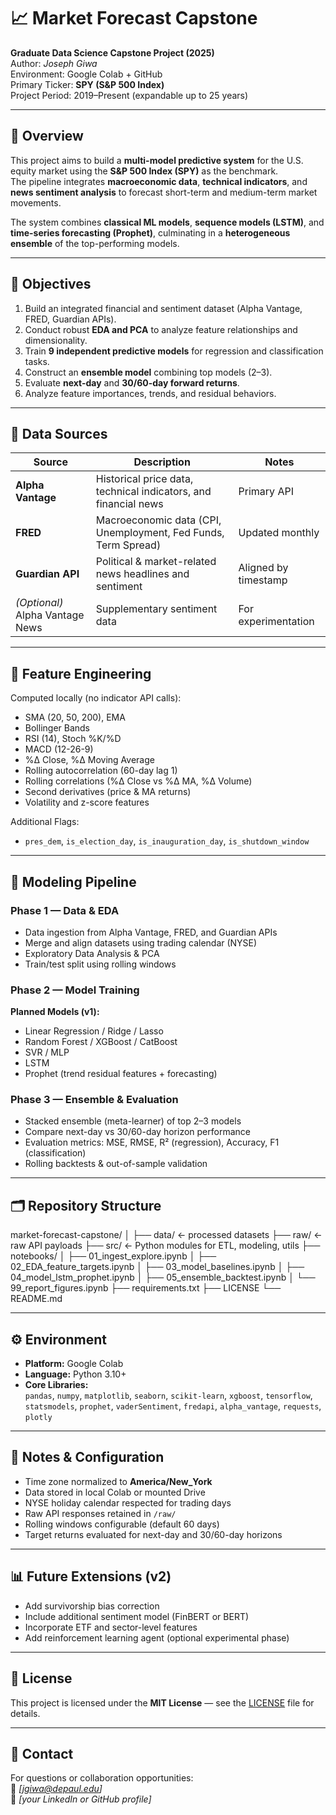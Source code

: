 # 📈 Market Forecast Capstone

**Graduate Data Science Capstone Project (2025)**  
Author: *Joseph Giwa*  
Environment: Google Colab + GitHub  
Primary Ticker: **SPY (S&P 500 Index)**  
Project Period: 2019–Present (expandable up to 25 years)  

---

## 🚀 Overview
This project aims to build a **multi-model predictive system** for the U.S. equity market using the **S&P 500 Index (SPY)** as the benchmark.  
The pipeline integrates **macroeconomic data**, **technical indicators**, and **news sentiment analysis** to forecast short-term and medium-term market movements.

The system combines **classical ML models**, **sequence models (LSTM)**, and **time-series forecasting (Prophet)**, culminating in a **heterogeneous ensemble** of the top-performing models.

---

## 🎯 Objectives

1. Build an integrated financial and sentiment dataset (Alpha Vantage, FRED, Guardian APIs).  
2. Conduct robust **EDA and PCA** to analyze feature relationships and dimensionality.  
3. Train **9 independent predictive models** for regression and classification tasks.  
4. Construct an **ensemble model** combining top models (2–3).  
5. Evaluate **next-day** and **30/60-day forward returns**.  
6. Analyze feature importances, trends, and residual behaviors.  

---

## 🧠 Data Sources

| Source | Description | Notes |
|---------|--------------|-------|
| **Alpha Vantage** | Historical price data, technical indicators, and financial news | Primary API |
| **FRED** | Macroeconomic data (CPI, Unemployment, Fed Funds, Term Spread) | Updated monthly |
| **Guardian API** | Political & market-related news headlines and sentiment | Aligned by timestamp |
| *(Optional)* Alpha Vantage News | Supplementary sentiment data | For experimentation |

---

## 🧩 Feature Engineering

Computed locally (no indicator API calls):
- SMA (20, 50, 200), EMA  
- Bollinger Bands  
- RSI (14), Stoch %K/%D  
- MACD (12-26-9)  
- %Δ Close, %Δ Moving Average  
- Rolling autocorrelation (60-day lag 1)  
- Rolling correlations (%Δ Close vs %Δ MA, %Δ Volume)  
- Second derivatives (price & MA returns)  
- Volatility and z-score features  

Additional Flags:
- `pres_dem`, `is_election_day`, `is_inauguration_day`, `is_shutdown_window`

---

## 🧰 Modeling Pipeline

### Phase 1 — Data & EDA
- Data ingestion from Alpha Vantage, FRED, and Guardian APIs  
- Merge and align datasets using trading calendar (NYSE)  
- Exploratory Data Analysis & PCA  
- Train/test split using rolling windows  

### Phase 2 — Model Training
**Planned Models (v1):**
- Linear Regression / Ridge / Lasso  
- Random Forest / XGBoost / CatBoost  
- SVR / MLP  
- LSTM  
- Prophet (trend residual features + forecasting)  

### Phase 3 — Ensemble & Evaluation
- Stacked ensemble (meta-learner) of top 2–3 models  
- Compare next-day vs 30/60-day horizon performance  
- Evaluation metrics: MSE, RMSE, R² (regression), Accuracy, F1 (classification)  
- Rolling backtests & out-of-sample validation  

---

## 🗂️ Repository Structure

market-forecast-capstone/
│
├── data/ <- processed datasets
├── raw/ <- raw API payloads
├── src/ <- Python modules for ETL, modeling, utils
├── notebooks/
│ ├── 01_ingest_explore.ipynb
│ ├── 02_EDA_feature_targets.ipynb
│ ├── 03_model_baselines.ipynb
│ ├── 04_model_lstm_prophet.ipynb
│ ├── 05_ensemble_backtest.ipynb
│ └── 99_report_figures.ipynb
├── requirements.txt
├── LICENSE
└── README.md

---

## ⚙️ Environment

- **Platform:** Google Colab  
- **Language:** Python 3.10+  
- **Core Libraries:**  
  `pandas`, `numpy`, `matplotlib`, `seaborn`, `scikit-learn`, `xgboost`, `tensorflow`,  
  `statsmodels`, `prophet`, `vaderSentiment`, `fredapi`, `alpha_vantage`, `requests`, `plotly`

---

## 🧩 Notes & Configuration

- Time zone normalized to **America/New_York**  
- Data stored in local Colab or mounted Drive  
- NYSE holiday calendar respected for trading days  
- Raw API responses retained in `/raw/`  
- Rolling windows configurable (default 60 days)  
- Target returns evaluated for next-day and 30/60-day horizons  

---

## 📊 Future Extensions (v2)

- Add survivorship bias correction  
- Include additional sentiment model (FinBERT or BERT)  
- Incorporate ETF and sector-level features  
- Add reinforcement learning agent (optional experimental phase)

---

## 📜 License
This project is licensed under the **MIT License** — see the [LICENSE](LICENSE) file for details.

---

## 📧 Contact
For questions or collaboration opportunities:  
📩 *[jgiwa@depaul.edu]*  
💼 *[your LinkedIn or GitHub profile]*
